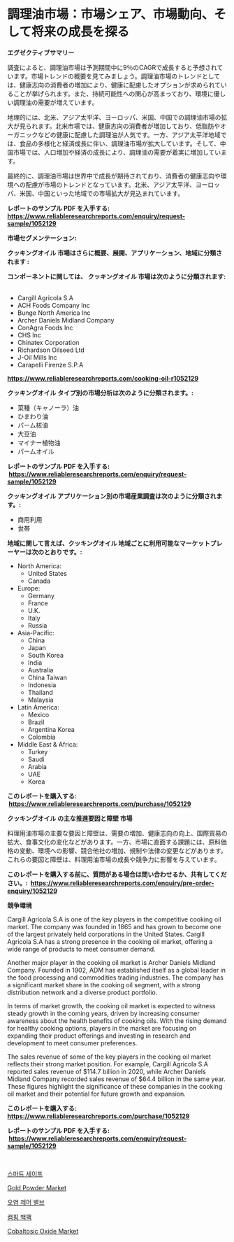 <p><h1>調理油市場：市場シェア、市場動向、そして将来の成長を探る</h1></p><p><strong>エグゼクティブサマリー</strong></p>
<p><p>調査によると、調理油市場は予測期間中に9％のCAGRで成長すると予想されています。市場トレンドの概要を見てみましょう。調理油市場のトレンドとしては、健康志向の消費者の増加により、健康に配慮したオプションが求められていることが挙げられます。また、持続可能性への関心が高まっており、環境に優しい調理油の需要が増えています。</p><p>地理的には、北米、アジア太平洋、ヨーロッパ、米国、中国での調理油市場の拡大が見られます。北米市場では、健康志向の消費者が増加しており、低脂肪やオーガニックなどの健康に配慮した調理油が人気です。一方、アジア太平洋地域では、食品の多様化と経済成長に伴い、調理油市場が拡大しています。そして、中国市場では、人口増加や経済の成長により、調理油の需要が着実に増加しています。</p><p>最終的に、調理油市場は世界中で成長が期待されており、消費者の健康志向や環境への配慮が市場のトレンドとなっています。北米、アジア太平洋、ヨーロッパ、米国、中国といった地域での市場拡大が見込まれています。</p></p>
<p><strong>レポートのサンプル PDF を入手する: <a href="https://www.reliableresearchreports.com/enquiry/request-sample/1052129">https://www.reliableresearchreports.com/enquiry/request-sample/1052129</a></strong></p>
<p><strong>市場セグメンテーション:</strong></p>
<p><strong> クッキングオイル 市場はさらに概要、展開、アプリケーション、地域に分類されます :</strong></p>
<p><strong>コンポーネントに関しては、 クッキングオイル 市場は次のように分類されます: &nbsp;</strong></p>
<p><ul><li>Cargill Agricola S.A</li><li>ACH Foods Company Inc</li><li>Bunge North America Inc</li><li>Archer Daniels Midland Company</li><li>ConAgra Foods Inc</li><li>CHS Inc</li><li>Chinatex Corporation</li><li>Richardson Oilseed Ltd</li><li>J-Oil Mills Inc</li><li>Carapelli Firenze S.P.A</li></ul></p>
<p><strong><a href="https://www.reliableresearchreports.com/cooking-oil-r1052129">https://www.reliableresearchreports.com/cooking-oil-r1052129</a></strong></p>
<p><strong> クッキングオイル タイプ別の市場分析は次のように分類されます。:</strong></p>
<p><ul><li>菜種（キャノーラ）油</li><li>ひまわり油</li><li>パーム核油</li><li>大豆油</li><li>マイナー植物油</li><li>パームオイル</li></ul></p>
<p><strong>レポートのサンプル PDF を入手する: &nbsp;<a href="https://www.reliableresearchreports.com/enquiry/request-sample/1052129">https://www.reliableresearchreports.com/enquiry/request-sample/1052129</a></strong></p>
<p><strong> クッキングオイル アプリケーション別の市場産業調査は次のように分類されます。:</strong></p>
<p><ul><li>商用利用</li><li>世帯</li></ul></p>
<p><strong>地域に関して言えば、クッキングオイル 地域ごとに利用可能なマーケットプレーヤーは次のとおりです。:</strong></p>
<p><ul>
    <li>
        North America:
        <ul>
            <li>United States</li>
            <li>Canada</li>
        </ul>
    </li>
    <li>
        Europe:
        <ul>
            <li>Germany</li>
            <li>France</li>
            <li>U.K.</li>
            <li>Italy</li>
            <li>Russia</li>
        </ul>
    </li>
    <li>
        Asia-Pacific:
        <ul>
            <li>China</li>
            <li>Japan</li>
            <li>South Korea</li>
            <li>India</li>
            <li>Australia</li>
            <li>China Taiwan</li>
            <li>Indonesia</li>
            <li>Thailand</li>
            <li>Malaysia</li>
        </ul>
    </li>
    <li>
        Latin America:
        <ul>
            <li>Mexico</li>
            <li>Brazil</li>
            <li>Argentina Korea</li>
            <li>Colombia</li>
        </ul>
    </li>
    <li>
        Middle East & Africa:
        <ul>
            <li>Turkey</li>
            <li>Saudi</li>
            <li>Arabia</li>
            <li>UAE</li>
            <li>Korea</li>
        </ul>
    </li>
    </ul></p>
<p><strong>このレポートを購入する: &nbsp;<a href="https://www.reliableresearchreports.com/purchase/1052129">https://www.reliableresearchreports.com/purchase/1052129</a></strong></p>
<p><strong>クッキングオイル の主な推進要因と障壁 市場</strong></p>
<p><p>料理用油市場の主要な要因と障壁は、需要の増加、健康志向の向上、国際貿易の拡大、食事文化の変化などがあります。一方、市場に直面する課題には、原料価格の変動、環境への影響、競合他社の増加、規制や法律の変更などがあります。これらの要因と障壁は、料理用油市場の成長や競争力に影響を与えています。</p></p>
<p><strong>このレポートを購入する前に、質問がある場合は問い合わせるか、共有してください。:&nbsp; <a href="https://www.reliableresearchreports.com/enquiry/pre-order-enquiry/1052129">https://www.reliableresearchreports.com/enquiry/pre-order-enquiry/1052129</a></strong></p>
<p><strong>競争環境</strong></p>
<p><p>Cargill Agricola S.A is one of the key players in the competitive cooking oil market. The company was founded in 1865 and has grown to become one of the largest privately held corporations in the United States. Cargill Agricola S.A has a strong presence in the cooking oil market, offering a wide range of products to meet consumer demand.</p><p>Another major player in the cooking oil market is Archer Daniels Midland Company. Founded in 1902, ADM has established itself as a global leader in the food processing and commodities trading industries. The company has a significant market share in the cooking oil segment, with a strong distribution network and a diverse product portfolio.</p><p>In terms of market growth, the cooking oil market is expected to witness steady growth in the coming years, driven by increasing consumer awareness about the health benefits of cooking oils. With the rising demand for healthy cooking options, players in the market are focusing on expanding their product offerings and investing in research and development to meet consumer preferences.</p><p>The sales revenue of some of the key players in the cooking oil market reflects their strong market position. For example, Cargill Agricola S.A reported sales revenue of $114.7 billion in 2020, while Archer Daniels Midland Company recorded sales revenue of $64.4 billion in the same year. These figures highlight the significance of these companies in the cooking oil market and their potential for future growth and expansion.</p></p>
<p><strong>このレポートを購入する: &nbsp; <a href="https://www.reliableresearchreports.com/purchase/1052129">https://www.reliableresearchreports.com/purchase/1052129</a></strong></p>
<p><strong>レポートのサンプル PDF を入手する: &nbsp;<a href="https://www.reliableresearchreports.com/enquiry/request-sample/1052129">https://www.reliableresearchreports.com/enquiry/request-sample/1052129</a></strong><strong></strong></p>
<p>&nbsp;</p>
<p><p><a href="https://medium.com/@dessierohan2023/2024%EB%85%84%EB%B6%80%ED%84%B0-2031%EB%85%84%EA%B9%8C%EC%A7%80%EC%9D%98-%EC%8A%A4%EB%A7%88%ED%8A%B8-%EC%84%B8%EC%9D%B4%ED%94%84-%EC%8B%9C%EC%9E%A5-%EB%B6%84%EC%84%9D%EA%B3%BC-%ED%81%AC%EA%B8%B0-%EC%A0%84%EB%A7%9D-9adacd58372c">스마트 세이프</a></p><p><a href="https://issuu.com/reportprime-2/docs/gold-powder-market-size-2030.pptx">Gold Powder Market</a></p><p><a href="https://github.com/KellyLyncyh543964/Market-Research-Report-List-1/blob/main/856896931638.md">오염 제어 밸브</a></p><p><a href="https://medium.com/@willislebsack/%EC%BA%A0%ED%95%91-%EB%B0%B0%EB%82%AD-%EC%8B%9C%EC%9E%A5-%EA%B2%BD%EC%9F%81-%EB%B6%84%EC%84%9D-%EC%8B%9C%EC%9E%A5-%ED%8A%B8%EB%A0%8C%EB%93%9C-%EB%B0%8F-2031%EB%85%84%EA%B9%8C%EC%A7%80%EC%9D%98-%EC%98%88%EC%B8%A1-28a92affd4df">캠핑 백팩</a></p><p><a href="https://issuu.com/reportprime-2/docs/cobaltosic-oxide-market-size-2030.pptx">Cobaltosic Oxide Market</a></p></p>